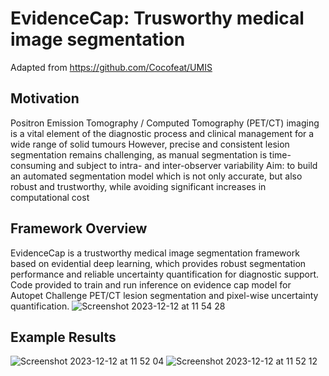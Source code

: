 # EvidenceCap: Trusworthy medical image segmentation
Adapted from https://github.com/Cocofeat/UMIS

## Motivation
Positron Emission Tomography / Computed Tomography (PET/CT) imaging is a vital element of the diagnostic process and clinical management for a wide range of solid tumours
However, precise and consistent lesion segmentation remains challenging, as manual segmentation is time-consuming and subject to intra- and inter-observer variability
Aim: to build an automated segmentation model which is not only accurate, but also robust and trustworthy, while avoiding significant increases in computational cost

## Framework Overview
EvidenceCap is a trustworthy medical image segmentation framework based on evidential deep learning, which provides robust segmentation performance and reliable uncertainty quantification for diagnostic support. 
Code provided to train and run inference on evidence cap model for Autopet Challenge PET/CT lesion segmentation and pixel-wise uncertainty quantification.
![Screenshot 2023-12-12 at 11 54 28](https://github.com/anissa218/Uncertainty_Segmentation/assets/73247232/82be851d-396d-45e1-928d-91f965b86cb9)

## Example Results

![Screenshot 2023-12-12 at 11 52 04](https://github.com/anissa218/Uncertainty_Segmentation/assets/73247232/2680874c-0b33-4727-b65a-d8ad295892d9)
![Screenshot 2023-12-12 at 11 52 12](https://github.com/anissa218/Uncertainty_Segmentation/assets/73247232/859ab998-803c-4601-a802-fc728a38ed3d)
